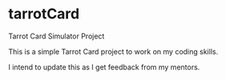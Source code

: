 # tarrotCard
Tarrot Card Simulator Project

This is a simple Tarrot Card project to work on my coding skills. 

I intend to update this as I get feedback from my mentors.
